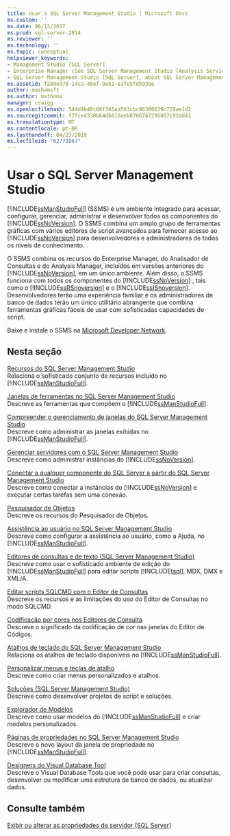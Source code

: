 ```yaml
---
title: Usar o SQL Server Management Studio | Microsoft Docs
ms.custom: ''
ms.date: 06/13/2017
ms.prod: sql-server-2014
ms.reviewer: ''
ms.technology: ''
ms.topic: conceptual
helpviewer_keywords:
- Management Studio [SQL Server]
- Enterprise Manager (See SQL Server Management Studio [Analysis Services])
- SQL Server Management Studio [SQL Server], about SQL Server Management Studio
ms.assetid: f289e978-14ca-46ef-9e61-e1fe5fd593be
author: mashamsft
ms.author: mathoma
manager: craigg
ms.openlocfilehash: 544d4b40c66f345aa563cbc96380639c729ae1d2
ms.sourcegitcommit: f7fced330b64d6616aeb8766747295807c92dd41
ms.translationtype: MT
ms.contentlocale: pt-BR
ms.lasthandoff: 04/23/2019
ms.locfileid: "62773867"
---
```

# <a name="use-sql-server-management-studio"></a>Usar o SQL Server Management Studio
  [!INCLUDE[ssManStudioFull](../includes/ssmanstudiofull-md.md)] (SSMS) é um ambiente integrado para acessar, configurar, gerenciar, administrar e desenvolver todos os componentes do [!INCLUDE[ssNoVersion](../includes/ssnoversion-md.md)]. O SSMS combina um amplo grupo de ferramentas gráficas com vários editores de script avançados para fornecer acesso ao [!INCLUDE[ssNoVersion](../includes/ssnoversion-md.md)] para desenvolvedores e administradores de todos os níveis de conhecimento.  
  
 O SSMS combina os recursos do Enterprise Manager, do Analisador de Consultas e do Analysis Manager, incluídos em versões anteriores do [!INCLUDE[ssNoVersion](../includes/ssnoversion-md.md)], em um único ambiente. Além disso, o SSMS funciona com todos os componentes do [!INCLUDE[ssNoVersion](../includes/ssnoversion-md.md)] , tais como o [!INCLUDE[ssRSnoversion](../includes/ssrsnoversion-md.md)] e o [!INCLUDE[ssISnoversion](../includes/ssisnoversion-md.md)]. Desenvolvedores terão uma experiência familiar e os administradores de banco de dados terão um único utilitário abrangente que combina ferramentas gráficas fáceis de usar com sofisticadas capacidades de script.  
  
 Baixe e instale o SSMS na [Microsoft Developer Network](https://msdn.microsoft.com/library/dn434042.aspx).  
  
## <a name="in-this-section"></a>Nesta seção  
 [Recursos do SQL Server Management Studio](features-in-sql-server-management-studio.md)  
 Relaciona o sofisticado conjunto de recursos incluído no [!INCLUDE[ssManStudioFull](../includes/ssmanstudiofull-md.md)].  
  
 [Janelas de ferramentas no SQL Server Management Studio](../ssms/tool-windows-in-sql-server-management-studio.md)  
 Descreve as ferramentas que compõem o [!INCLUDE[ssManStudioFull](../includes/ssmanstudiofull-md.md)].  
  
 [Compreender o gerenciamento de janelas do SQL Server Management Studio](../ssms/understand-sql-server-management-studio-windows-management.md)  
 Descreve como administrar as janelas exibidas no [!INCLUDE[ssManStudioFull](../includes/ssmanstudiofull-md.md)].  
  
 [Gerenciar servidores com o SQL Server Management Studio](../ssms/administer-servers-with-sql-server-management-studio.md)  
 Descreve como administrar instâncias do [!INCLUDE[ssNoVersion](../includes/ssnoversion-md.md)].  
  
 [Conectar a qualquer componente do SQL Server a partir do SQL Server Management Studio](../ssms/f1-help/connect-to-any-sql-server-component-from-sql-server-management-studio.md)  
 Descreve como conectar a instâncias do [!INCLUDE[ssNoVersion](../includes/ssnoversion-md.md)] e executar certas tarefas sem uma conexão.  
  
 [Pesquisador de Objetos](../ssms/object/object-explorer.md)  
 Descreve os recursos do Pesquisador de Objetos.  
  
 [Assistência ao usuário no SQL Server Management Studio](../ssms/user-assistance-in-sql-server-management-studio.md)  
 Descreve como configurar a assistência ao usuário, como a Ajuda, no [!INCLUDE[ssManStudioFull](../includes/ssmanstudiofull-md.md)].  
  
 [Editores de consultas e de texto &#40;SQL Server Management Studio&#41;](../relational-databases/scripting/query-and-text-editors-sql-server-management-studio.md)  
 Descreve como usar o sofisticado ambiente de edição do [!INCLUDE[ssManStudioFull](../includes/ssmanstudiofull-md.md)] para editar scripts [!INCLUDE[tsql](../includes/tsql-md.md)], MDX, DMX e XML/A.  
  
 [Editar scripts SQLCMD com o Editor de Consultas](../relational-databases/scripting/edit-sqlcmd-scripts-with-query-editor.md)  
 Descreve os recursos e as limitações do uso do Editor de Consultas no modo SQLCMD.  
  
 [Codificação por cores nos Editores de Consulta](../relational-databases/scripting/color-coding-in-query-editors.md)  
 Descreve o significado da codificação de cor nas janelas do Editor de Códigos.  
  
 [Atalhos de teclado do SQL Server Management Studio](../ssms/sql-server-management-studio-keyboard-shortcuts.md)  
 Relaciona os atalhos de teclado disponíveis no [!INCLUDE[ssManStudioFull](../includes/ssmanstudiofull-md.md)].  
  
 [Personalizar menus e teclas de atalho](../ssms/customize-menus-and-shortcut-keys.md)  
 Descreve como criar menus personalizados e atalhos.  
  
 [Soluções &#40;SQL Server Management Studio&#41;](../ssms/solution/solutions-sql-server-management-studio.md)  
 Descreve como desenvolver projetos de script e soluções.  
  
 [Explorador de Modelos](../ssms/template/template-explorer.md)  
 Descreve como usar modelos do [!INCLUDE[ssManStudioFull](../includes/ssmanstudiofull-md.md)] e criar modelos personalizados.  
  
 [Páginas de propriedades no SQL Server Management Studio](../ssms/property-pages-in-sql-server-management-studio.md)  
 Descreve o novo layout da janela de propriedade no [!INCLUDE[ssManStudioFull](../includes/ssmanstudiofull-md.md)].  
  
 [Designers do Visual Database Tool](../ssms/visual-db-tools/visual-database-tool-designers.md)  
 Descreve o Visual Database Tools que você pode usar para criar consultas, desenvolver ou modificar uma estrutura de banco de dados, ou atualizar dados.  
  
## <a name="see-also"></a>Consulte também  
 [Exibir ou alterar as propriedades de servidor &#40;SQL Server&#41;](configure-windows/view-or-change-server-properties-sql-server.md)  
  
  
